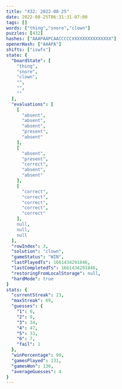 ```yaml
---
title: "432: 2022-08-25"
date: 2022-08-25T06:31:31-07:00
tags: []
words: ["thing","snore","clown"]
puzzles: [432]
hashes: ["AAAPAAPCAACCCCCXXXXXXXXXXXXXXX"]
openerHash: ["AAAPA"]
shifts: ["iswfx"]
state: {
  "boardState": [
    "thing",
    "snore",
    "clown",
    "",
    "",
    ""
  ],
  "evaluations": [
    [
      "absent",
      "absent",
      "absent",
      "present",
      "absent"
    ],
    [
      "absent",
      "present",
      "correct",
      "absent",
      "absent"
    ],
    [
      "correct",
      "correct",
      "correct",
      "correct",
      "correct"
    ],
    null,
    null,
    null
  ],
  "rowIndex": 3,
  "solution": "clown",
  "gameStatus": "WIN",
  "lastPlayedTs": 1661434291846,
  "lastCompletedTs": 1661434291846,
  "restoringFromLocalStorage": null,
  "hardMode": true
}
stats: {
  "currentStreak": 23,
  "maxStreak": 69,
  "guesses": {
    "1": 0,
    "2": 9,
    "3": 34,
    "4": 47,
    "5": 33,
    "6": 7,
    "fail": 1
  },
  "winPercentage": 99,
  "gamesPlayed": 131,
  "gamesWon": 130,
  "averageGuesses": 4
}
---
```


<!-- more -->
